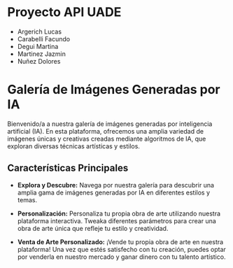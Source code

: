 # Proyecto API UADE
- Argerich Lucas
- Carabelli Facundo
- Degui Martina
- Martinez Jazmin
- Nuñez Dolores

# Galería de Imágenes Generadas por IA

Bienvenido/a a nuestra galería de imágenes generadas por inteligencia artificial (IA). En esta plataforma, ofrecemos una amplia variedad de imágenes únicas y creativas creadas mediante algoritmos de IA, que exploran diversas técnicas artísticas y estilos.

## Características Principales

- **Explora y Descubre:** Navega por nuestra galería para descubrir una amplia gama de imágenes generadas por IA en diferentes estilos y temas.
  
- **Personalización:** Personaliza tu propia obra de arte utilizando nuestra plataforma interactiva. Tweaka diferentes parámetros para crear una obra de arte única que refleje tu estilo y creatividad.

- **Venta de Arte Personalizado:** ¡Vende tu propia obra de arte en nuestra plataforma! Una vez que estés satisfecho con tu creación, puedes optar por venderla en nuestro mercado y ganar dinero con tu talento artístico.
